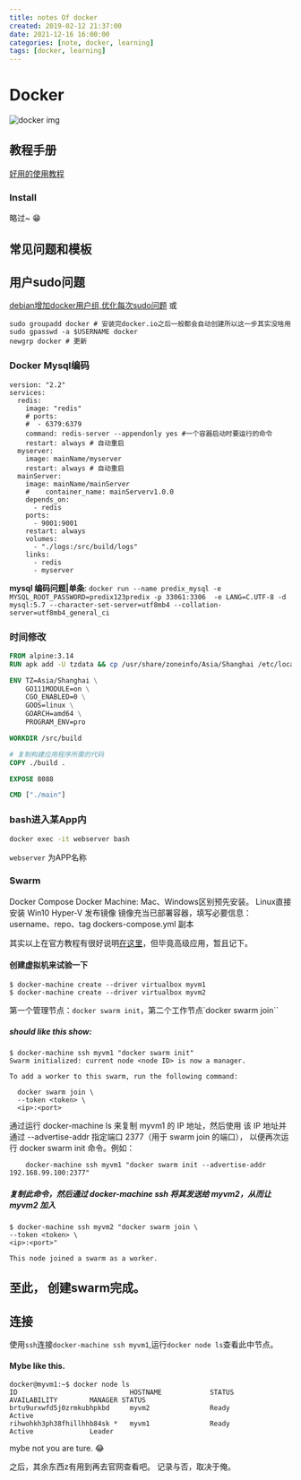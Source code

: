```yaml
---
title: notes Of docker
created: 2019-02-12 21:37:00
date: 2021-12-16 16:00:00
categories: [note, docker, learning]
tags: [docker, learning]
---
```


# Docker
![docker img](https://mma.prnewswire.com/media/776689/New_Docker_logo_Logo.jpg?p=facebook "docker")
## 教程手册
[好用的使用教程](https://yeasy.gitbook.io/docker_practice/introduction/why)
### Install
略过~ 😁

## 常见问题和模板
## 用户sudo问题
[debian增加docker用户组,优化每次sudo问题](https://ianvzs.github.io/2016/10/08/makeThingsEasyAndEnjoy/)
或
```
sudo groupadd docker # 安装完docker.io之后一般都会自动创建所以这一步其实没啥用
sudo gpasswd -a $USERNAME docker
newgrp docker # 更新
```
### Docker Mysql编码
```docker-compose
version: "2.2"
services:
  redis:
    image: "redis"
    # ports:
    #  - 6379:6379
    command: redis-server --appendonly yes #一个容器启动时要运行的命令
    restart: always # 自动重启
  myserver:
    image: mainName/myserver
    restart: always # 自动重启
  mainServer:
    image: mainName/mainServer
    #    container_name: mainServerv1.0.0
    depends_on:
      - redis
    ports:
      - 9001:9001
    restart: always
    volumes:
      - "./logs:/src/build/logs"
    links:
      - redis
      - myserver
```
**mysql 编码问题|单条**: `docker run --name predix_mysql -e MYSQL_ROOT_PASSWORD=predix123predix -p 33061:3306  -e LANG=C.UTF-8 -d mysql:5.7 --character-set-server=utf8mb4 --collation-server=utf8mb4_general_ci`

### 时间修改
```Dockerfile
FROM alpine:3.14
RUN apk add -U tzdata && cp /usr/share/zoneinfo/Asia/Shanghai /etc/localtime &&  echo "Asia/Shanghai" > /etc/timezone

ENV TZ=Asia/Shanghai \
    GO111MODULE=on \
    CGO_ENABLED=0 \
    GOOS=linux \
    GOARCH=amd64 \
    PROGRAM_ENV=pro

WORKDIR /src/build

# 复制构建应用程序所需的代码
COPY ./build .

EXPOSE 8088

CMD ["./main"]
```


### bash进入某App内
```bash
docker exec -it webserver bash
```
`webserver` 为APP名称

### Swarm
Docker Compose 
Docker Machine: Mac、Windows区别预先安装。 Linux直接安装  Win10 Hyper-V
发布镜像
镜像充当已部署容器，填写必要信息：username、repo、tag
dockers-compose.yml 副本

其实以上在官方教程有很好说明[在这里](https://docs.docker-cn.com/get-started/part4/#%E5%85%88%E5%86%B3%E6%9D%A1%E4%BB%B6)，但毕竟高级应用，暂且记下。

#### 创建虚拟机来试验一下
```shell
$ docker-machine create --driver virtualbox myvm1
$ docker-machine create --driver virtualbox myvm2
```
第一个管理节点：`docker swarm init`，第二个工作节点`docker swarm join``

##### should like this show:
```
$ docker-machine ssh myvm1 "docker swarm init"
Swarm initialized: current node <node ID> is now a manager.

To add a worker to this swarm, run the following command:

  docker swarm join \
  --token <token> \
  <ip>:<port>
```
通过运行 docker-machine ls 来复制 myvm1 的 IP 地址，然后使用 该 IP 地址并通过 --advertise-addr 指定端口 2377（用于 swarm join 的端口）， 以便再次运行 docker swarm init 命令。例如：
```
    docker-machine ssh myvm1 "docker swarm init --advertise-addr 192.168.99.100:2377"
```
##### 复制此命令，然后通过 docker-machine ssh 将其发送给 myvm2，从而让 myvm2 加入
```
$ docker-machine ssh myvm2 "docker swarm join \
--token <token> \
<ip>:<port>"

This node joined a swarm as a worker.
```

## 至此， 创建swarm完成。

## 连接
使用`ssh`连接`docker-machine ssh myvm1`,运行`docker node ls`查看此中节点。

#### Mybe like this.
```
docker@myvm1:~$ docker node ls
ID                            HOSTNAME            STATUS              AVAILABILITY        MANAGER STATUS
brtu9urxwfd5j0zrmkubhpkbd     myvm2               Ready               Active              
rihwohkh3ph38fhillhhb84sk *   myvm1               Ready               Active              Leader
```
mybe not you are ture. 😂

之后，其余东西z有用到再去官网查看吧。 记录与否，取决于俺。

